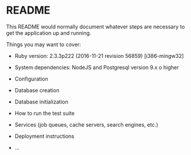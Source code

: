 # README

This README would normally document whatever steps are necessary to get the
application up and running.

Things you may want to cover:

* Ruby version: 2.3.3p222 (2016-11-21 revision 56859) [i386-mingw32]

* System dependencies: NodeJS and Postgresql version 9.x o higher

* Configuration

* Database creation

* Database initialization

* How to run the test suite

* Services (job queues, cache servers, search engines, etc.)

* Deployment instructions

* ...
